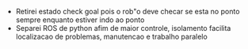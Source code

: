 - Retirei estado check goal pois o rob"o deve checar se esta no ponto sempre enquanto estiver indo ao ponto
- Separei ROS de python afim de maior controle, isolamento facilita localizacao de problemas, manutencao e trabalho paralelo